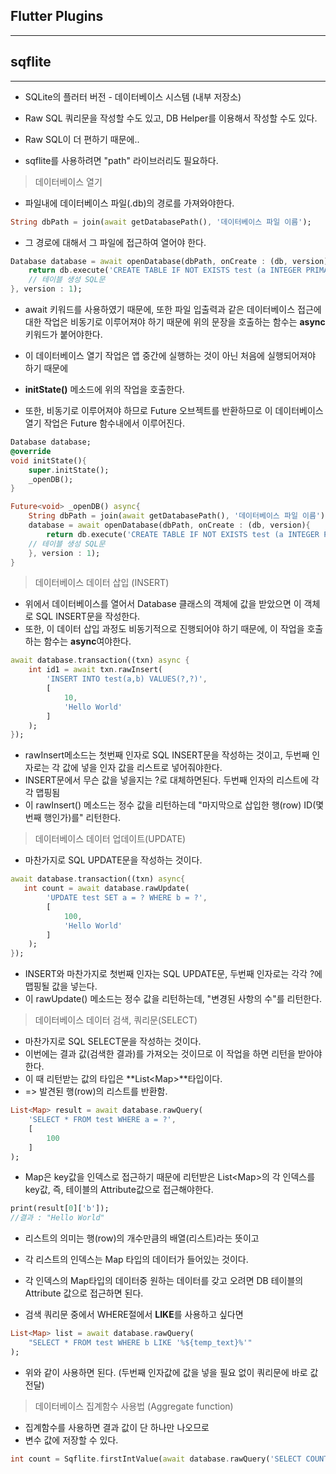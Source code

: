 <h2>Flutter Plugins</h2>

<hr>

<h2>sqflite</h2>

<hr>

- SQLite의 플러터 버전 - 데이터베이스 시스템 (내부 저장소)
- Raw SQL 쿼리문을 작성할 수도 있고, DB Helper를 이용해서 작성할 수도 있다. 
- Raw SQL이 더 편하기 때문에..

- sqflite를 사용하려면 "path" 라이브러리도 필요하다. 

>  데이터베이스 열기 

- 파일내에 데이터베이스 파일(.db)의 경로를 가져와야한다.

```dart
String dbPath = join(await getDatabasePath(), '데이터베이스 파일 이름');
```

- 그 경로에 대해서 그 파일에 접근하여 열어야 한다.

```dart
Database database = await openDatabase(dbPath, onCreate : (db, version){
    return db.execute('CREATE TABLE IF NOT EXISTS test (a INTEGER PRIMARY KEY, b TEXT)');
    // 테이블 생성 SQL문
}, version : 1);
```

- await 키워드를 사용하였기 때문에, 또한 파일 입출력과 같은 데이터베이스 접근에 대한 작업은 비동기로 이루어져야 하기 때문에 위의 문장을 호출하는 함수는 **async** 키워드가 붙어야한다. 

- 이 데이터베이스 열기 작업은 앱 중간에 실행하는 것이 아닌 처음에 실행되어져야 하기 때문에 
- **initState()** 메소드에 위의 작업을 호출한다. 
- 또한, 비동기로 이루어져야 하므로 Future 오브젝트를 반환하므로 이 데이터베이스 열기 작업은 Future 함수내에서 이루어진다.

```dart
Database database;
@override
void initState(){
    super.initState();
    _openDB();
}

Future<void> _openDB() async{
    String dbPath = join(await getDatabasePath(), '데이터베이스 파일 이름');
    database = await openDatabase(dbPath, onCreate : (db, version){
    	return db.execute('CREATE TABLE IF NOT EXISTS test (a INTEGER PRIMARY KEY, b TEXT)');
    // 테이블 생성 SQL문
	}, version : 1);
}
```



> 데이터베이스 데이터 삽입 (INSERT)

- 위에서 데이터베이스를 열어서 Database 클래스의 객체에 값을 받았으면 이 객체로 SQL INSERT문을 작성한다.
- 또한, 이 데이터 삽입 과정도 비동기적으로 진행되어야 하기 때문에, 이 작업을 호출하는 함수는 **async**여야한다. 

```dart
await database.transaction((txn) async {
    int id1 = await txn.rawInsert(
    	'INSERT INTO test(a,b) VALUES(?,?)',
        [
            10,
            'Hello World'
        ]
    );
});
```

- rawInsert메소드는 첫번째 인자로 SQL INSERT문을 작성하는 것이고, 두번째 인자로는 각 값에 넣을 인자 값을 리스트로 넣어줘야한다. 
- INSERT문에서 무슨 값을 넣을지는 ?로 대체하면된다. 두번째 인자의 리스트에 각각 맵핑됨
- 이 rawInsert() 메소드는 정수 값을 리턴하는데 "마지막으로 삽입한 행(row) ID(몇번째 행인가)를" 리턴한다. 



> 데이터베이스 데이터 업데이트(UPDATE)

- 마찬가지로 SQL UPDATE문을 작성하는 것이다. 

```dart
await database.transaction((txn) async{
   int count = await database.rawUpdate(
    	'UPDATE test SET a = ? WHERE b = ?',
        [
         	100,
            'Hello World'
        ]
    );
});
```

- INSERT와 마찬가지로 첫번째 인자는 SQL UPDATE문, 두번째 인자로는 각각 ?에 맵핑될 값을 넣는다. 
- 이 rawUpdate() 메소드는 정수 값을 리턴하는데, "변경된 사항의 수"를 리턴한다. 



> 데이터베이스 데이터 검색, 쿼리문(SELECT)

- 마찬가지로 SQL SELECT문을 작성하는 것이다.
- 이번에는 결과 값(검색한 결과)를 가져오는 것이므로 이 작업을 하면 리턴을 받아야한다.
- 이 때 리턴받는 값의 타입은 **List&lt;Map&gt;**타입이다. 
- => 발견된 행(row)의 리스트를 반환함. 

```dart
List<Map> result = await database.rawQuery(
	'SELECT * FROM test WHERE a = ?',
    [
        100
    ]
);
```

- Map은 key값을 인덱스로 접근하기 때문에 리턴받은 List&lt;Map&gt;의 각 인덱스를 key값, 즉, 테이블의 Attribute값으로 접근해야한다. 

```dart
print(result[0]['b']);
//결과 : "Hello World"
```

- 리스트의 의미는 행(row)의 개수만큼의 배열(리스트)라는 뜻이고
- 각 리스트의 인덱스는 Map 타입의 데이터가 들어있는 것이다. 
- 각 인덱스의 Map타입의 데이터중 원하는 데이터를 갖고 오려면 DB 테이블의 Attribute 값으로 접근하면 된다. 



- 검색 쿼리문 중에서 WHERE절에서 **LIKE**를 사용하고 싶다면

```dart
List<Map> list = await database.rawQuery(
	"SELECT * FROM test WHERE b LIKE '%${temp_text}%'"
);
```

- 위와 같이 사용하면 된다. (두번째 인자값에 값을 넣을 필요 없이 쿼리문에 바로 값 전달)





> 데이터베이스 집계함수 사용법 (Aggregate function)

- 집계함수를 사용하면 결과 값이 단 하나만 나오므로 
- 변수 값에 저장할 수 있다.

```dart
int count = Sqflite.firstIntValue(await database.rawQuery('SELECT COUNT(*) FROM test'));
```

